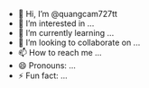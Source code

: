 - 👋 Hi, I’m @quangcam727tt
- 👀 I’m interested in ...
- 🌱 I’m currently learning ...
- 💞️ I’m looking to collaborate on ...
- 📫 How to reach me ...
- 😄 Pronouns: ...
- ⚡ Fun fact: ...

<!---
quangcam727tt/quangcam727tt is a ✨ special ✨ repository because its `README.md` (this file) appears on your GitHub profile.
You can click the Preview link to take a look at your changes.
--->
